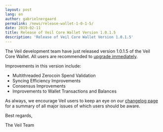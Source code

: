 ```yaml
---
layout: post
lang: en
author: gabrielnergaard
permalink: /news/release-wallet-1-0-1-5/
date: 2019-02-11
title: Release of Veil Core Wallet Version 1.0.1.5
description: 'Release of Veil Core Wallet Version 1.0.1.5'
---
```


The Veil development team have just released version 1.0.1.5 of the Veil Core Wallet. All users are recommended to [upgrade immediately](https://github.com/Veil-Project/veil/releases).

Improvements in this version include:

- Multithreaded Zerocoin Spend Validation
- Syncing Efficiency Improvements
- Consensus Improvements
- Improvements to Wallet Transactions and Balances

As always, we encourage Veil users to keep an eye on our [changelog page](https://veil-project.com/changelog/) for a summary of all major issues of which users should be aware.

Best regards,

The Veil Team